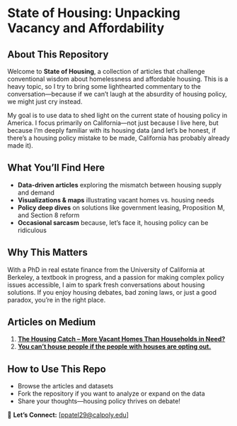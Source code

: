# State of Housing: Unpacking Vacancy and Affordability  

## About This Repository  
Welcome to **State of Housing**, a collection of articles that challenge conventional wisdom about homelessness and affordable housing. This is a heavy topic, so I try to bring some lighthearted commentary to the conversation—because if we can’t laugh at the absurdity of housing policy, we might just cry instead.  

My goal is to use data to shed light on the current state of housing policy in America. I focus primarily on California—not just because I live here, but because I’m deeply familiar with its housing data (and let’s be honest, if there’s a housing policy mistake to be made, California has probably already made it).  

## What You’ll Find Here  
- **Data-driven articles** exploring the mismatch between housing supply and demand  
- **Visualizations & maps** illustrating vacant homes vs. housing needs  
- **Policy deep dives** on solutions like government leasing, Proposition M, and Section 8 reform  
- **Occasional sarcasm** because, let’s face it, housing policy can be ridiculous  

## Why This Matters  
With a PhD in real estate finance from the University of California at Berkeley, a textbook in progress, and a passion for making complex policy issues accessible, I aim to spark fresh conversations about housing solutions. If you enjoy housing debates, bad zoning laws, or just a good paradox, you’re in the right place.  

## Articles on Medium  
1.  [**The Housing Catch – More Vacant Homes Than Households in Need?**](https://medium.com/@pratish143/the-housing-catch-more-vacant-homes-than-households-in-need-7017fe4f4e41)
2.  [**You can’t house people if the people with houses are opting out.**](https://medium.com/@pratish143/you-cant-house-people-if-the-people-with-houses-are-opting-out-75de366fc342)

## How to Use This Repo  
- Browse the articles and datasets  
- Fork the repository if you want to analyze or expand on the data  
- Share your thoughts—housing policy thrives on debate!  

📩 **Let’s Connect:** [ppatel29@calpoly.edu]  

